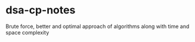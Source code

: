 # dsa-cp-notes

Brute force, better and optimal approach of algorithms along with time and space complexity